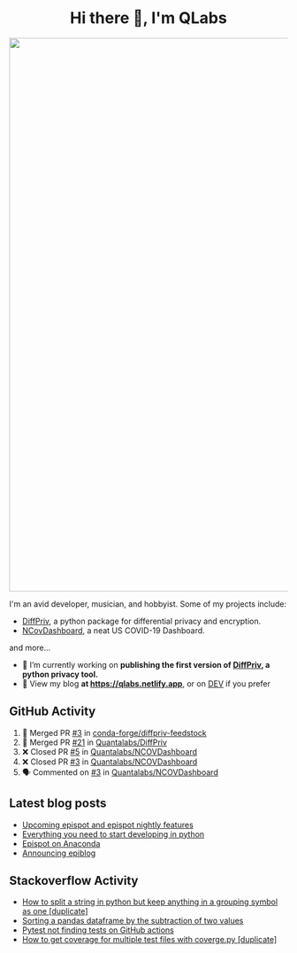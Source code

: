<h1 align="center">Hi there 👋, I'm QLabs </h1>
<img src="https://i.ibb.co/mbr1j6p/Qlabs.png" width="1000px">

I'm an avid developer, musician, and hobbyist. Some of my projects include:
- [DiffPriv](https://github.com/Quantalabs/DiffPriv), a python package for differential privacy and encryption. 
- [NCovDashboard](https://github.com/Quantalabs/NCovDashboard), a neat US COVID-19 Dashboard.

and more...

- 🔭 I’m currently working on **publishing the first version of [DiffPriv](https://github.com/Quantalabs/DiffPriv), a python privacy tool.**
- 📜 View my blog **at https://qlabs.netlify.app**, or on [DEV](https://dev.to/Quantalabs) if you prefer

## GitHub Activity
<!--START_SECTION:activity-->
1. 🎉 Merged PR [#3](https://github.com/conda-forge/diffpriv-feedstock/pull/3) in [conda-forge/diffpriv-feedstock](https://github.com/conda-forge/diffpriv-feedstock)
2. 🎉 Merged PR [#21](https://github.com/Quantalabs/DiffPriv/pull/21) in [Quantalabs/DiffPriv](https://github.com/Quantalabs/DiffPriv)
3. ❌ Closed PR [#5](https://github.com/Quantalabs/NCOVDashboard/pull/5) in [Quantalabs/NCOVDashboard](https://github.com/Quantalabs/NCOVDashboard)
4. ❌ Closed PR [#3](https://github.com/Quantalabs/NCOVDashboard/pull/3) in [Quantalabs/NCOVDashboard](https://github.com/Quantalabs/NCOVDashboard)
5. 🗣 Commented on [#3](https://github.com/Quantalabs/NCOVDashboard/issues/3) in [Quantalabs/NCOVDashboard](https://github.com/Quantalabs/NCOVDashboard)
<!--END_SECTION:activity-->

## Latest blog posts
<!-- BLOG-POST-LIST:START -->
- [Upcoming epispot and epispot nightly features](https://dev.to/epispot/upcoming-epispot-and-epispot-nightly-features-52ep)
- [Everything you need to start developing in python](https://dev.to/quantalabs/everything-you-need-to-start-developing-in-python-57m5)
- [Epispot on Anaconda](https://dev.to/epispot/epispot-on-anaconda-15l8)
- [Announcing epiblog](https://dev.to/epispot/announcing-epiblog-2g4c)
<!-- BLOG-POST-LIST:END -->

## Stackoverflow Activity
<!-- STACKOVERFLOW:START -->
- [How to split a string in python but keep anything in a grouping symbol as one [duplicate]](https://stackoverflow.com/questions/66837187/how-to-split-a-string-in-python-but-keep-anything-in-a-grouping-symbol-as-one)
- [Sorting a pandas dataframe by the subtraction of two values](https://stackoverflow.com/questions/66484119/sorting-a-pandas-dataframe-by-the-subtraction-of-two-values)
- [Pytest not finding tests on GitHub actions](https://stackoverflow.com/questions/66216530/pytest-not-finding-tests-on-github-actions)
- [How to get coverage for multiple test files with coverge.py [duplicate]](https://stackoverflow.com/questions/66192434/how-to-get-coverage-for-multiple-test-files-with-coverge-py)
<!-- STACKOVERFLOW:END -->

